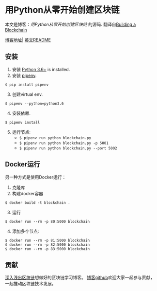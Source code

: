 # 用Python从零开始创建区块链

本文是博客：*用Python从零开始创建区块链* 的源码. 
翻译自[Building a Blockchain](https://medium.com/p/117428612f46)

[博客地址](http://learnblockchain.cn/2017/10/27/build_blockchain_by_python/)| [英文README](https://github.com/xilibi2003/blockchain/blob/master/README-en.md) 

## 安装

1. 安装 [Python 3.6+](https://www.python.org/downloads/) is installed. 
2. 安装 [pipenv](https://github.com/kennethreitz/pipenv). 

```
$ pip install pipenv 
```

3. 创建virtual env. 

```
$ pipenv --python=python3.6
```

4. 安装依赖.  

```
$ pipenv install 
``` 

5. 运行节点:
    * `$ pipenv run python blockchain.py` 
    * `$ pipenv run python blockchain.py -p 5001`
    * `$ pipenv run python blockchain.py --port 5002`
    
## Docker运行

另一种方式是使用Docker运行：

1. 克隆库
2. 构建docker容器

```
$ docker build -t blockchain .
```

3. 运行

```
$ docker run --rm -p 80:5000 blockchain
```

4. 添加多个节点:

```
$ docker run --rm -p 81:5000 blockchain
$ docker run --rm -p 82:5000 blockchain
$ docker run --rm -p 83:5000 blockchain
```

## 贡献
[深入浅出区块链](http://learnblockchain.cn/)想做好的区块链学习博客。
[博客github](https://github.com/xilibi2003/learnblockchain)欢迎大家一起参与贡献，一起推动区块链技术发展。




